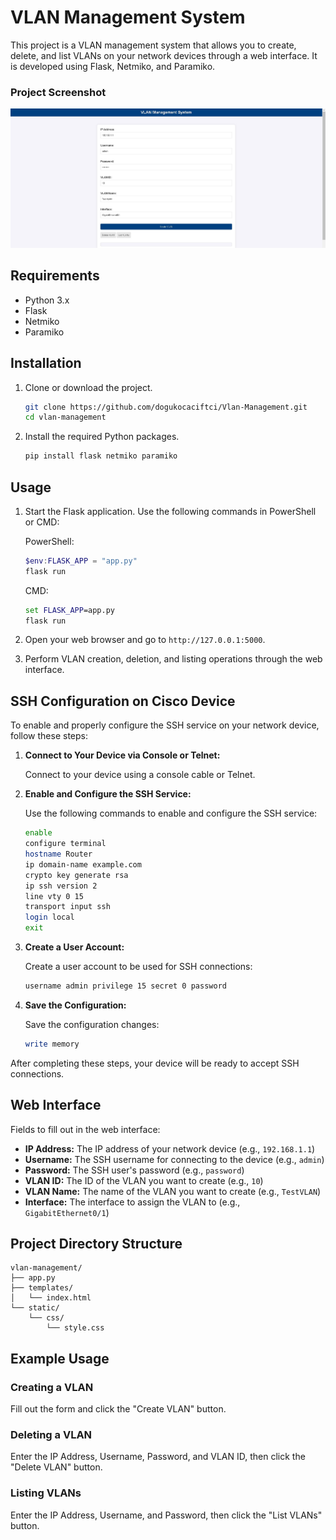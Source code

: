 # VLAN Management System

This project is a VLAN management system that allows you to create, delete, and list VLANs on your network devices through a web interface. It is developed using Flask, Netmiko, and Paramiko.

### Project Screenshot

![Home Page](static/images/home-page.jpg)

## Requirements

- Python 3.x
- Flask
- Netmiko
- Paramiko

## Installation

1. Clone or download the project.
   ```bash
   git clone https://github.com/dogukocaciftci/Vlan-Management.git
   cd vlan-management
   ```

2. Install the required Python packages.
   ```bash
   pip install flask netmiko paramiko
   ```

## Usage

1. Start the Flask application.
   Use the following commands in PowerShell or CMD:
   
   PowerShell:
   ```powershell
   $env:FLASK_APP = "app.py"
   flask run
   ```

   CMD:
   ```cmd
   set FLASK_APP=app.py
   flask run
   ```

2. Open your web browser and go to `http://127.0.0.1:5000`.

3. Perform VLAN creation, deletion, and listing operations through the web interface.

## SSH Configuration on Cisco Device

To enable and properly configure the SSH service on your network device, follow these steps:

1. **Connect to Your Device via Console or Telnet:**

   Connect to your device using a console cable or Telnet.

2. **Enable and Configure the SSH Service:**

   Use the following commands to enable and configure the SSH service:

   ```bash
   enable
   configure terminal
   hostname Router
   ip domain-name example.com
   crypto key generate rsa
   ip ssh version 2
   line vty 0 15
   transport input ssh
   login local
   exit
   ```

3. **Create a User Account:**

   Create a user account to be used for SSH connections:

   ```bash
   username admin privilege 15 secret 0 password
   ```

4. **Save the Configuration:**

   Save the configuration changes:

   ```bash
   write memory
   ```

After completing these steps, your device will be ready to accept SSH connections.

## Web Interface

Fields to fill out in the web interface:

- **IP Address:** The IP address of your network device (e.g., `192.168.1.1`)
- **Username:** The SSH username for connecting to the device (e.g., `admin`)
- **Password:** The SSH user's password (e.g., `password`)
- **VLAN ID:** The ID of the VLAN you want to create (e.g., `10`)
- **VLAN Name:** The name of the VLAN you want to create (e.g., `TestVLAN`)
- **Interface:** The interface to assign the VLAN to (e.g., `GigabitEthernet0/1`)

## Project Directory Structure

```
vlan-management/
├── app.py
├── templates/
│   └── index.html
└── static/
    └── css/
        └── style.css
```

## Example Usage

### Creating a VLAN

Fill out the form and click the "Create VLAN" button.

### Deleting a VLAN

Enter the IP Address, Username, Password, and VLAN ID, then click the "Delete VLAN" button.

### Listing VLANs

Enter the IP Address, Username, and Password, then click the "List VLANs" button.
